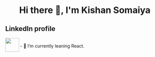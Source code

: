 <h1 align="center">Hi there 👋, I'm Kishan Somaiya</h1>

## LinkedIn profile
[<img align="left" alt=" " width="44px" color="#fff" src="https://cdn.jsdelivr.net/npm/simple-icons@v3/icons/linkedin.svg" />](https://www.linkedin.com/in/kishan-somaiya-9825a3192/)

<br />
- 🔭 I’m currently leaning React.

